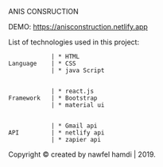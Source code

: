 ANIS CONSRUCTION

DEMO: https://anisconstruction.netlify.app

 List of technologies used in this project:
    
                | * HTML
    Language    | * CSS
                | * java Script
                        

                | * react.js
    Framework   | * Bootstrap 
                | * material ui                    
               

                | * Gmail api
    API         | * netlify api 
                | * zapier api   

Copyright © created by nawfel hamdi | 2019.
